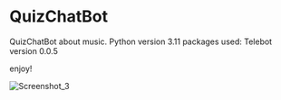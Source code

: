 # QuizChatBot
QuizChatBot about music. 
Python version 3.11
packages used: Telebot version 0.0.5

enjoy!



![Screenshot_3](https://user-images.githubusercontent.com/113927959/221240040-bce9b823-6297-430a-989b-94f21c9034a2.png)
